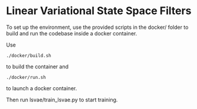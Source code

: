 # Linear Variational State Space Filters


To set up the environment, use the provided scripts in the docker/ folder to build and run the codebase inside a docker container.

Use
```
./docker/build.sh
```
to build the container and
```
./docker/run.sh
```
to launch a docker container.


Then run lsvae/train\_lsvae.py to start training.
